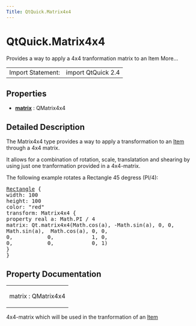 ```yaml
---
Title: QtQuick.Matrix4x4
---
```


# QtQuick.Matrix4x4

<span class="subtitle"></span>
<!-- $$$Matrix4x4-brief -->
<p>Provides a way to apply a 4x4 tranformation matrix to an Item More...</p>
<!-- @@@Matrix4x4 -->
<table class="alignedsummary">
<tr><td class="memItemLeft rightAlign topAlign"> Import Statement:</td><td class="memItemRight bottomAlign"> import QtQuick 2.4</td></tr></table><ul>
</ul>
<h2 id="properties">Properties</h2>
<ul>
<li class="fn"><b><b><a href="#matrix-prop">matrix</a></b></b> : QMatrix4x4</li>
</ul>
<!-- $$$Matrix4x4-description -->
<h2 id="details">Detailed Description</h2>
</p>
<p>The Matrix4x4 type provides a way to apply a transformation to an <a href="QtQuick.Item.md">Item</a> through a 4x4 matrix.</p>
<p>It allows for a combination of rotation, scale, translatation and shearing by using just one tranformation provided in a 4x4-matrix.</p>
<p>The following example rotates a Rectangle 45 degress (PI/4):</p>
<pre class="qml"><span class="type"><a href="QtQuick.Rectangle.md">Rectangle</a></span> {
<span class="name">width</span>: <span class="number">100</span>
<span class="name">height</span>: <span class="number">100</span>
<span class="name">color</span>: <span class="string">&quot;red&quot;</span>
<span class="name">transform</span>: <span class="name">Matrix4x4</span> {
property <span class="type">real</span> <span class="name">a</span>: <span class="name">Math</span>.<span class="name">PI</span> <span class="operator">/</span> <span class="number">4</span>
<span class="name">matrix</span>: <span class="name">Qt</span>.<span class="name">matrix4x4</span>(<span class="name">Math</span>.<span class="name">cos</span>(<span class="name">a</span>), -<span class="name">Math</span>.<span class="name">sin</span>(<span class="name">a</span>), <span class="number">0</span>, <span class="number">0</span>,
<span class="name">Math</span>.<span class="name">sin</span>(<span class="name">a</span>),  <span class="name">Math</span>.<span class="name">cos</span>(<span class="name">a</span>), <span class="number">0</span>, <span class="number">0</span>,
<span class="number">0</span>,           <span class="number">0</span>,            <span class="number">1</span>, <span class="number">0</span>,
<span class="number">0</span>,           <span class="number">0</span>,            <span class="number">0</span>, <span class="number">1</span>)
}
}</pre>
<!-- @@@Matrix4x4 -->
<h2>Property Documentation</h2>
<!-- $$$matrix -->
<table class="qmlname"><tr valign="top" id="matrix-prop"><td class="tblQmlPropNode"><p><span class="name">matrix</span> : <span class="type">QMatrix4x4</span></p></td></tr></table><p>4x4-matrix which will be used in the tranformation of an <a href="QtQuick.Item.md">Item</a></p>
<!-- @@@matrix -->
<br/>
